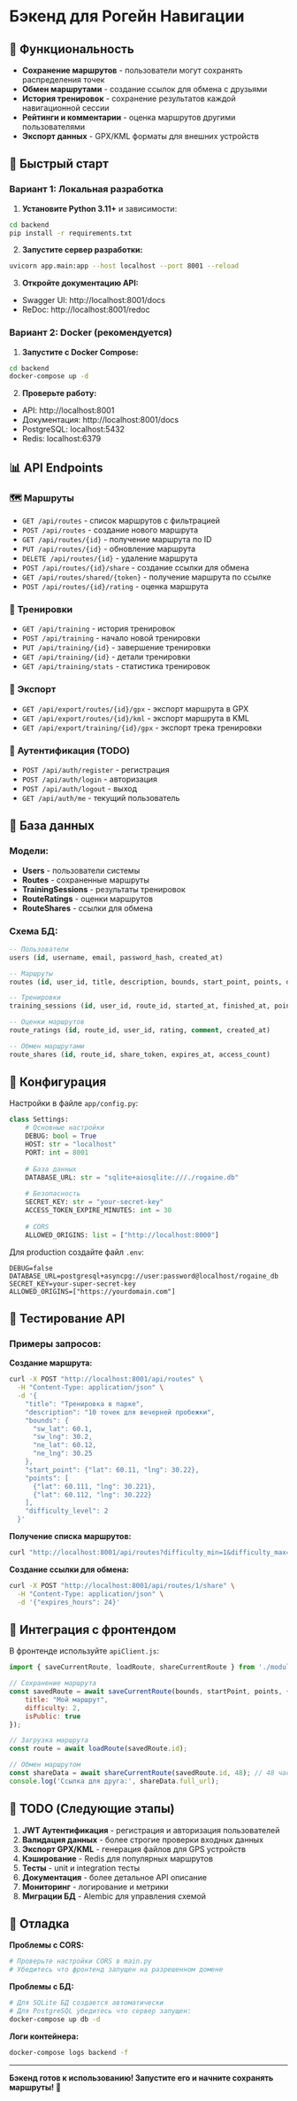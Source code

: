 # Бэкенд для Рогейн Навигации

## 🎯 Функциональность

- **Сохранение маршрутов** - пользователи могут сохранять распределения точек
- **Обмен маршрутами** - создание ссылок для обмена с друзьями
- **История тренировок** - сохранение результатов каждой навигационной сессии
- **Рейтинги и комментарии** - оценка маршрутов другими пользователями
- **Экспорт данных** - GPX/KML форматы для внешних устройств

## 🚀 Быстрый старт

### Вариант 1: Локальная разработка

1. **Установите Python 3.11+** и зависимости:
```bash
cd backend
pip install -r requirements.txt
```

2. **Запустите сервер разработки:**
```bash
uvicorn app.main:app --host localhost --port 8001 --reload
```

3. **Откройте документацию API:**
- Swagger UI: http://localhost:8001/docs
- ReDoc: http://localhost:8001/redoc

### Вариант 2: Docker (рекомендуется)

1. **Запустите с Docker Compose:**
```bash
cd backend
docker-compose up -d
```

2. **Проверьте работу:**
- API: http://localhost:8001
- Документация: http://localhost:8001/docs
- PostgreSQL: localhost:5432
- Redis: localhost:6379

## 📊 API Endpoints

### 🗺️ **Маршруты**
- `GET /api/routes` - список маршрутов с фильтрацией
- `POST /api/routes` - создание нового маршрута
- `GET /api/routes/{id}` - получение маршрута по ID
- `PUT /api/routes/{id}` - обновление маршрута
- `DELETE /api/routes/{id}` - удаление маршрута
- `POST /api/routes/{id}/share` - создание ссылки для обмена
- `GET /api/routes/shared/{token}` - получение маршрута по ссылке
- `POST /api/routes/{id}/rating` - оценка маршрута

### 🏃 **Тренировки**
- `GET /api/training` - история тренировок
- `POST /api/training` - начало новой тренировки
- `PUT /api/training/{id}` - завершение тренировки
- `GET /api/training/{id}` - детали тренировки
- `GET /api/training/stats` - статистика тренировок

### 📁 **Экспорт**
- `GET /api/export/routes/{id}/gpx` - экспорт маршрута в GPX
- `GET /api/export/routes/{id}/kml` - экспорт маршрута в KML
- `GET /api/export/training/{id}/gpx` - экспорт трека тренировки

### 🔐 **Аутентификация** (TODO)
- `POST /api/auth/register` - регистрация
- `POST /api/auth/login` - авторизация
- `POST /api/auth/logout` - выход
- `GET /api/auth/me` - текущий пользователь

## 💾 База данных

### Модели:
- **Users** - пользователи системы
- **Routes** - сохраненные маршруты
- **TrainingSessions** - результаты тренировок
- **RouteRatings** - оценки маршрутов
- **RouteShares** - ссылки для обмена

### Схема БД:
```sql
-- Пользователи
users (id, username, email, password_hash, created_at)

-- Маршруты
routes (id, user_id, title, description, bounds, start_point, points, difficulty, rating, created_at)

-- Тренировки
training_sessions (id, user_id, route_id, started_at, finished_at, points_visited, navigation_data, gps_track)

-- Оценки маршрутов
route_ratings (id, route_id, user_id, rating, comment, created_at)

-- Обмен маршрутами
route_shares (id, route_id, share_token, expires_at, access_count)
```

## 🔧 Конфигурация

Настройки в файле `app/config.py`:

```python
class Settings:
    # Основные настройки
    DEBUG: bool = True
    HOST: str = "localhost"
    PORT: int = 8001
    
    # База данных
    DATABASE_URL: str = "sqlite+aiosqlite:///./rogaine.db"
    
    # Безопасность
    SECRET_KEY: str = "your-secret-key"
    ACCESS_TOKEN_EXPIRE_MINUTES: int = 30
    
    # CORS
    ALLOWED_ORIGINS: list = ["http://localhost:8000"]
```

Для production создайте файл `.env`:
```env
DEBUG=false
DATABASE_URL=postgresql+asyncpg://user:password@localhost/rogaine_db
SECRET_KEY=your-super-secret-key
ALLOWED_ORIGINS=["https://yourdomain.com"]
```

## 🧪 Тестирование API

### Примеры запросов:

**Создание маршрута:**
```bash
curl -X POST "http://localhost:8001/api/routes" \
  -H "Content-Type: application/json" \
  -d '{
    "title": "Тренировка в парке",
    "description": "10 точек для вечерней пробежки",
    "bounds": {
      "sw_lat": 60.1,
      "sw_lng": 30.2,
      "ne_lat": 60.12,
      "ne_lng": 30.25
    },
    "start_point": {"lat": 60.11, "lng": 30.22},
    "points": [
      {"lat": 60.111, "lng": 30.221},
      {"lat": 60.112, "lng": 30.222}
    ],
    "difficulty_level": 2
  }'
```

**Получение списка маршрутов:**
```bash
curl "http://localhost:8001/api/routes?difficulty_min=1&difficulty_max=3&page=1&size=10"
```

**Создание ссылки для обмена:**
```bash
curl -X POST "http://localhost:8001/api/routes/1/share" \
  -H "Content-Type: application/json" \
  -d '{"expires_hours": 24}'
```

## 🔄 Интеграция с фронтендом

В фронтенде используйте `apiClient.js`:

```javascript
import { saveCurrentRoute, loadRoute, shareCurrentRoute } from './modules/apiClient.js';

// Сохранение маршрута
const savedRoute = await saveCurrentRoute(bounds, startPoint, points, {
    title: "Мой маршрут",
    difficulty: 2,
    isPublic: true
});

// Загрузка маршрута
const route = await loadRoute(savedRoute.id);

// Обмен маршрутом
const shareData = await shareCurrentRoute(savedRoute.id, 48); // 48 часов
console.log('Ссылка для друга:', shareData.full_url);
```

## 🚧 TODO (Следующие этапы)

1. **JWT Аутентификация** - регистрация и авторизация пользователей
2. **Валидация данных** - более строгие проверки входных данных
3. **Экспорт GPX/KML** - генерация файлов для GPS устройств
4. **Кэширование** - Redis для популярных маршрутов
5. **Тесты** - unit и integration тесты
6. **Документация** - более детальное API описание
7. **Мониторинг** - логирование и метрики
8. **Миграции БД** - Alembic для управления схемой

## 🐛 Отладка

**Проблемы с CORS:**
```bash
# Проверьте настройки CORS в main.py
# Убедитесь что фронтенд запущен на разрешенном домене
```

**Проблемы с БД:**
```bash
# Для SQLite БД создается автоматически
# Для PostgreSQL убедитесь что сервер запущен:
docker-compose up db -d
```

**Логи контейнера:**
```bash
docker-compose logs backend -f
```

---

**Бэкенд готов к использованию! Запустите его и начните сохранять маршруты! 🎯**
